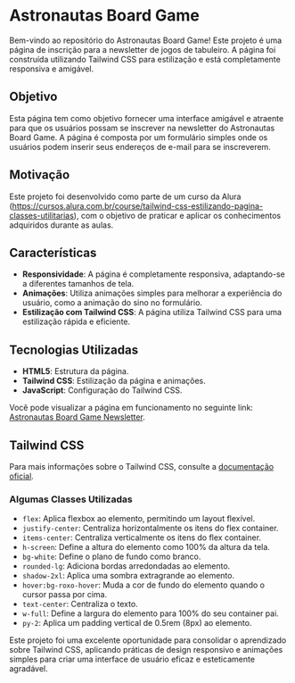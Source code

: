 # Astronautas Board Game

Bem-vindo ao repositório do Astronautas Board Game! Este projeto é uma página de inscrição para a newsletter de jogos de tabuleiro. A página foi construída utilizando Tailwind CSS para estilização e está completamente responsiva e amigável.

## Objetivo

Esta página tem como objetivo fornecer uma interface amigável e atraente para que os usuários possam se inscrever na newsletter do Astronautas Board Game. A página é composta por um formulário simples onde os usuários podem inserir seus endereços de e-mail para se inscreverem.

## Motivação

Este projeto foi desenvolvido como parte de um curso da Alura (https://cursos.alura.com.br/course/tailwind-css-estilizando-pagina-classes-utilitarias), com o objetivo de praticar e aplicar os conhecimentos adquiridos durante as aulas.

## Características

- **Responsividade**: A página é completamente responsiva, adaptando-se a diferentes tamanhos de tela.
- **Animações**: Utiliza animações simples para melhorar a experiência do usuário, como a animação do sino no formulário.
- **Estilização com Tailwind CSS**: A página utiliza Tailwind CSS para uma estilização rápida e eficiente.

## Tecnologias Utilizadas

- **HTML5**: Estrutura da página.
- **Tailwind CSS**: Estilização da página e animações.
- **JavaScript**: Configuração do Tailwind CSS.

Você pode visualizar a página em funcionamento no seguinte link: [Astronautas Board Game Newsletter](https://astronautas-newsletter.vercel.app/).

## Tailwind CSS

Para mais informações sobre o Tailwind CSS, consulte a [documentação oficial](https://tailwindcss.com/docs).

### Algumas Classes Utilizadas

- `flex`: Aplica flexbox ao elemento, permitindo um layout flexível.
- `justify-center`: Centraliza horizontalmente os itens do flex container.
- `items-center`: Centraliza verticalmente os itens do flex container.
- `h-screen`: Define a altura do elemento como 100% da altura da tela.
- `bg-white`: Define o plano de fundo como branco.
- `rounded-lg`: Adiciona bordas arredondadas ao elemento.
- `shadow-2xl`: Aplica uma sombra extragrande ao elemento.
- `hover:bg-roxo-hover`: Muda a cor de fundo do elemento quando o cursor passa por cima.
- `text-center`: Centraliza o texto.
- `w-full`: Define a largura do elemento para 100% do seu container pai.
- `py-2`: Aplica um padding vertical de 0.5rem (8px) ao elemento.

Este projeto foi uma excelente oportunidade para consolidar o aprendizado sobre Tailwind CSS, aplicando práticas de design responsivo e animações simples para criar uma interface de usuário eficaz e esteticamente agradável.


